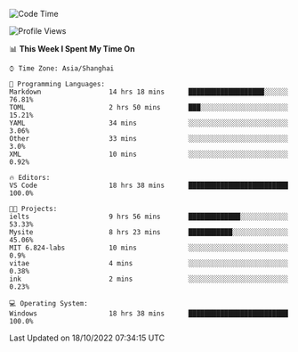 <!--START_SECTION:waka-->
![Code Time](http://img.shields.io/badge/Code%20Time-231%20hrs%2023%20mins-blue)

![Profile Views](http://img.shields.io/badge/Profile%20Views-4-blue)

📊 **This Week I Spent My Time On** 

```text
⌚︎ Time Zone: Asia/Shanghai

💬 Programming Languages: 
Markdown                 14 hrs 18 mins      ███████████████████░░░░░░   76.81% 
TOML                     2 hrs 50 mins       ███░░░░░░░░░░░░░░░░░░░░░░   15.21% 
YAML                     34 mins             ░░░░░░░░░░░░░░░░░░░░░░░░░   3.06% 
Other                    33 mins             ░░░░░░░░░░░░░░░░░░░░░░░░░   3.0% 
XML                      10 mins             ░░░░░░░░░░░░░░░░░░░░░░░░░   0.92%

🔥 Editors: 
VS Code                  18 hrs 38 mins      █████████████████████████   100.0%

🐱‍💻 Projects: 
ielts                    9 hrs 56 mins       █████████████░░░░░░░░░░░░   53.33% 
Mysite                   8 hrs 23 mins       ███████████░░░░░░░░░░░░░░   45.06% 
MIT 6.824-labs           10 mins             ░░░░░░░░░░░░░░░░░░░░░░░░░   0.9% 
vitae                    4 mins              ░░░░░░░░░░░░░░░░░░░░░░░░░   0.38% 
ink                      2 mins              ░░░░░░░░░░░░░░░░░░░░░░░░░   0.23%

💻 Operating System: 
Windows                  18 hrs 38 mins      █████████████████████████   100.0%

```


 Last Updated on 18/10/2022 07:34:15 UTC
<!--END_SECTION:waka-->